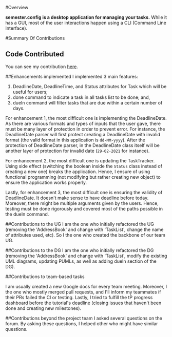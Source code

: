 #Overview

**semester.config is a desktop application for managing your tasks.**
While it has a GUI, most of the user interactions happen using a CLI (Command Line Interface).

#Summary Of Contributions

## Code Contributed
You can see my contribution [here](https://nus-cs2103-ay2021s2.github.io/tp-dashboard/?search=&sort=groupTitle&sortWithin=title&since=&timeframe=commit&mergegroup=&groupSelect=groupByRepos&breakdown=false&tabOpen=true&tabType=authorship&tabAuthor=austenjs&tabRepo=AY2021S2-CS2103-T14-4%2Ftp%5Bmaster%5D&authorshipIsMergeGroup=false&authorshipFileTypes=docs~functional-code~test-code&authorshipIsBinaryFileTypeChecked=false).

##Enhancements implemented
I implemented 3 main features:
1. DeadlineDate, DeadlineTime, and Status attributes for Task which will be useful for users;
2. done command to indicate a task in all tasks list to be done; and,
3. dueIn command will filter tasks that are due within a certain number of days.

For enhancement 1, the most difficult one is implementing the DeadlineDate. As there are various formats and types of
inputs that the user gave, there must be many layer of protection in order to prevent error. For
instance, the DeadlineDate parser will first protect creating a DeadlineDate with invalid format
(the valid format in this application is `dd-MM-yyyy`). After the protection of DeadlineDate parser,
in the DeadlineDate class itself will be another layer of protection for invalid date (`29-02-2021`
for instance).

For enhancement 2, the most difficult one is updating the TaskTracker. Using side effect (switching
the boolean inside the `Status` class instead of creating a new one) breaks the application. Hence,
I ensure of using functional programming (not modifying but rather creating new object) to ensure
the application works properly.

Lastly, for enhancement 3, the most difficult one is ensuring the validity of DeadlineDate. It doesn't
make sense to have deadline before today. Moreover, there might be multiple arguments given by the users.
Hence, testing must be done rigorously and covered most of the paths possible in the dueIn command.

##Contributions to the UG
I am the one who initially refactored the UG (removing the 'AddressBook' and change with 'TaskList',
change the name of attributes used, etc). So I the one who created the backbone of our team UG.

##Contributions to the DG
I am the one who initially refactored the DG (removing the 'AddressBook' and change with 'TaskList',
modify the existing UML diagrams, updating PUMLs, as well as adding dueIn section of the DG).

##Contributions to team-based tasks

I am usually created a new Google docs for every team meeting. Moreover, I the one who mostly
merged pull requests, and I'll inform my teammates if their PRs failed the CI or testing. Lastly,
I tried to fulfill the tP progress dashboard before the tutorial's deadline (closing issues
that haven't been done and creating new milestones).

##Contributions beyond the project team
I asked several questions on the forum. By asking these questions, I helped other who might have
similar questions.
